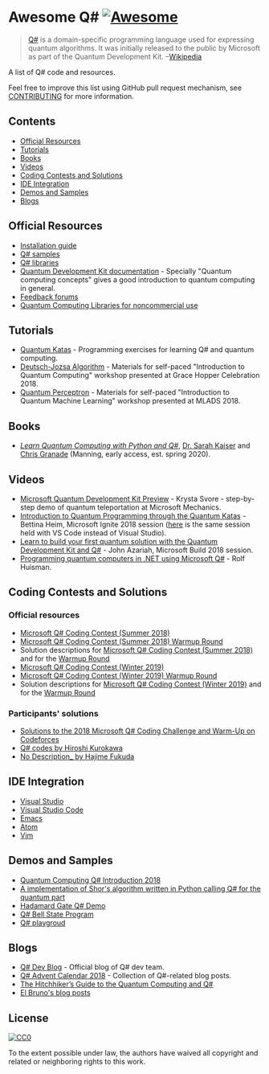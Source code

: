 # Awesome Q# [![Awesome](https://awesome.re/badge-flat.svg)](https://awesome.re)

> [Q#](https://docs.microsoft.com/en-us/quantum/) is a domain-specific programming language used for expressing quantum algorithms. It was initially released to the public by Microsoft as part of the Quantum Development Kit. –[Wikipedia](https://en.wikipedia.org/wiki/Q_Sharp)

A list of Q# code and resources.

Feel free to improve this list using GitHub pull request mechanism, see [CONTRIBUTING](contributing.md) for more information.

## Contents
- [Official Resources](#official-resources)
- [Tutorials](#tutorials)
- [Books](#books)
- [Videos](#videos)
- [Coding Contests and Solutions](#coding-contests-and-solutions)
- [IDE Integration](#ide-integration)
- [Demos and Samples](#demos-and-samples)
- [Blogs](#blogs)

## Official Resources
- [Installation guide](https://docs.microsoft.com/en-us/quantum/quantum-installconfig)
- [Q# samples](https://github.com/Microsoft/Quantum)
- [Q# libraries](https://github.com/Microsoft/QuantumLibraries)
- [Quantum Development Kit documentation](https://docs.microsoft.com/quantum/) - Specially "Quantum computing concepts" gives a good introduction to quantum computing in general.
- [Feedback forums](https://quantum.uservoice.com/)
- [Quantum Computing Libraries for noncommercial use](https://github.com/Microsoft/Quantum-NC)

## Tutorials
- [Quantum Katas](https://github.com/Microsoft/QuantumKatas/) - Programming exercises for learning Q# and quantum computing.
- [Deutsch-Jozsa Algorithm](https://github.com/Microsoft/GHC18-IntroToQuantumComputing/) - Materials for self-paced "Introduction to Quantum Computing" workshop presented at Grace Hopper Celebration 2018.
- [Quantum Perceptron](https://github.com/Microsoft/MLADS2018-QuantumML) - Materials for self-paced "Introduction to Quantum Machine Learning" workshop presented at MLADS 2018.

## Books
- [_Learn Quantum Computing with Python and Q#_](https://www.manning.com/books/learn-quantum-computing-with-python-and-q-sharp), [Dr. Sarah Kaiser](https://www.sckaiser.com/) and [Chris Granade](https://www.cgranade.com/) (Manning, early access, est. spring 2020).

## Videos
- [Microsoft Quantum Development Kit Preview](https://www.youtube.com/watch?v=v7b4J2INq9c) - Krysta Svore - step-by-step demo of quantum teleportation at Microsoft Mechanics.
- [Introduction to Quantum Programming through the Quantum Katas](https://www.youtube.com/watch?v=h3M8OomE19o) - Bettina Heim, Microsoft Ignite 2018 session ([here](https://www.youtube.com/watch?v=AjBLsrGgEkY) is the same session held with VS Code instead of Visual Studio).
- [Learn to build your first quantum solution with the Quantum Development Kit and Q#](https://www.youtube.com/watch?v=YE4m3yCdcqE) - John Azariah, Microsoft Build 2018 session.
- [Programming quantum computers in .NET using Microsoft Q#](https://www.youtube.com/watch?v=qOg6weW-IDo) - Rolf Huisman.

## Coding Contests and Solutions

### Official resources
- [Microsoft Q# Coding Contest (Summer 2018)](https://codeforces.com/contest/1002)
- [Microsoft Q# Coding Contest (Summer 2018) Warmup Round](https://codeforces.com/contest/1001)
- Solution descriptions for [Microsoft Q# Coding Contest (Summer 2018)](https://assets.codeforces.com/rounds/997-998/main-contest-editorial.pdf) and for the [Warmup Round](https://assets.codeforces.com/rounds/997-998/warmup-editorial.pdf)
- [Microsoft Q# Coding Contest (Winter 2019)](https://codeforces.com/contest/1116)
- [Microsoft Q# Coding Contest (Winter 2019) Warmup Round](https://codeforces.com/contest/1115)
- Solution descriptions for [Microsoft Q# Coding Contest (Winter 2019)](https://codeforces.com/blog/entry/65702) and for the [Warmup Round](https://assets.codeforces.com/rounds/1115/warmup-editorial.pdf)

### Participants' solutions
- [Solutions to the 2018 Microsoft Q# Coding Challenge and Warm-Up on Codeforces](https://github.com/RobertDurfee/QSharpCodingChallenge)
- [Q# codes by Hiroshi Kurokawa](https://github.com/hkurokawa/QSharpCodingContest2018)
- [No Description_ by Hajime Fukuda](https://github.com/hajifkd/qsharp-vscode)

## IDE Integration
- [Visual Studio](https://marketplace.visualstudio.com/items?itemName=quantum.DevKit)
- [Visual Studio Code](https://marketplace.visualstudio.com/items?itemName=quantum.quantum-devkit-vscode)
- [Emacs](https://github.com/forked-from-1kasper/emacs-qsharp-mode)
- [Atom](https://github.com/ivangabriele/atom-qsharp)
- [Vim](https://github.com/gootorov/q-sharp.vim)

## Demos and Samples
- [Quantum Computing Q# Introduction 2018](https://github.com/Djohnnie/QuantumComputingQSharpIntroduction2018)
- [A implementation of Shor's algorithm written in Python calling Q# for the quantum part](https://github.com/Michaelvll/myQShor)
- [Hadamard Gate Q# Demo](https://github.com/jwulf/HGate)
- [Q# Bell State Program](https://github.com/pktippa/q_sharp_bell_state)
- [Q# playgroud](https://github.com/weize07/Qsharp-playgroud)

## Blogs
- [Q# Dev Blog](https://devblogs.microsoft.com/qsharp/) - Official blog of Q# dev team.
- [Q# Advent Calendar 2018](https://devblogs.microsoft.com/qsharp/q-advent-calendar-2018/) - Collection of Q#-related blog posts.
- [The Hitchhiker’s Guide to the Quantum Computing and Q#](https://blogs.msdn.microsoft.com/uk_faculty_connection/2018/02/26/the-hitchhikers-guide-to-the-quantum-computing-and-q-blog/)
- [El Bruno's blog posts](https://elbruno.com/tag/q/)

## License
[![CC0](http://mirrors.creativecommons.org/presskit/buttons/88x31/svg/cc-zero.svg)](https://creativecommons.org/publicdomain/zero/1.0/)

To the extent possible under law, the authors have waived all copyright and related or neighboring rights to this work.
